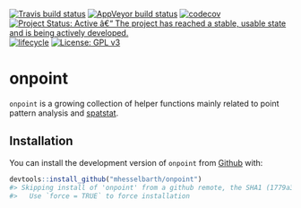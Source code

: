 
<!-- README.md is generated from README.Rmd. Please edit that file -->

[![Travis build
status](https://travis-ci.org/mhesselbarth/onpoint.svg?branch=master)](https://travis-ci.org/mhesselbarth/onpoint)
[![AppVeyor build
status](https://ci.appveyor.com/api/projects/status/github/mhesselbarth/onpoint?branch=master&svg=true)](https://ci.appveyor.com/project/mhesselbarth/onpoint)
[![codecov](https://codecov.io/gh/mhesselbarth/onpoint/branch/master/graph/badge.svg)](https://codecov.io/gh/mhesselbarth/onpoint)
[![Project Status: Active â€“ The project has reached a stable, usable
state and is being actively
developed.](https://www.repostatus.org/badges/latest/active.svg)](https://www.repostatus.org/#active)
[![lifecycle](https://img.shields.io/badge/lifecycle-experimental-orange.svg)](https://www.tidyverse.org/lifecycle/#experimental)
[![License: GPL
v3](https://img.shields.io/badge/License-GPLv3-blue.svg)](https://www.gnu.org/licenses/gpl-3.0)

# onpoint

`onpoint` is a growing collection of helper functions mainly related to
point pattern analysis and [spatstat](http://spatstat.org/).

## Installation

You can install the development version of `onpoint` from
[Github](https://github.com/mhesselbarth/onpoint) with:

``` r
devtools::install_github("mhesselbarth/onpoint")
#> Skipping install of 'onpoint' from a github remote, the SHA1 (1779a343) has not changed since last install.
#>   Use `force = TRUE` to force installation
```

